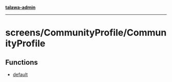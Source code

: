 [**talawa-admin**](../../../README.md)

***

# screens/CommunityProfile/CommunityProfile

## Functions

- [default](functions/default.md)
